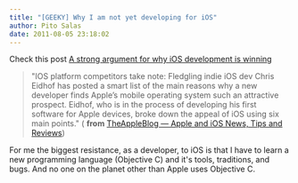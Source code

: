 ```yaml
---
title: "[GEEKY] Why I am not yet developing for iOS"
author: Pito Salas
date: 2011-08-05 23:18:02
---
```



Check this post [A strong argument for why iOS development is
winning](<http://feedproxy.google.com/~r/TheAppleBlog/~3/krBkGLrizAY/>)

> "IOS platform competitors take note: Fledgling indie iOS dev Chris Eidhof
> has posted a smart list of the main reasons why a new developer finds
> Apple’s mobile operating system such an attractive prospect. Eidhof, who is
> in the process of developing his first software for Apple devices, broke
> down the appeal of iOS using six main points." ( **from** [TheAppleBlog —
> Apple and iOS News, Tips and
> Reviews](<http://feeds.feedburner.com/theappleblog>))

For me the biggest resistance, as a developer, to iOS is that I have to learn
a new programming language (Objective C) and it's tools, traditions, and bugs.
And no one on the planet other than Apple uses Objective C.


